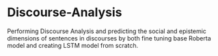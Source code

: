 # Discourse-Analysis

Performing Discourse Analysis and predicting the social and epistemic dimensions of sentences in discourses by both fine tuning base Roberta model and creating LSTM model from scratch.

